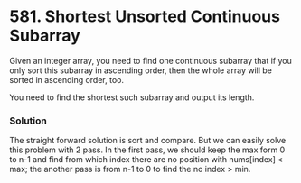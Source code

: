 # 581. Shortest Unsorted Continuous Subarray

Given an integer array, you need to find one continuous subarray that if you only sort this subarray in ascending order, then the whole array will be sorted in ascending order, too.

You need to find the shortest such subarray and output its length.

### Solution

The straight forward solution is sort and compare. But we can easily solve this problem with 2 pass. In the first pass, we should keep the max form 0 to n-1 and find from which index there are no position with nums[index] < max; the another pass is from n-1 to 0 to find the no index > min.